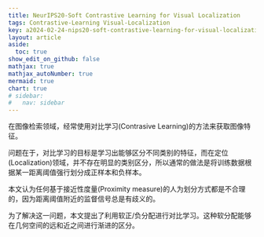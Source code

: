 ```yaml
---
title: NeurIPS20-Soft Contrastive Learning for Visual Localization
tags: Contrastive-Learning Visual-Localization
key: a2024-02-24-nips20-soft-contrastive-learning-for-visual-localization
layout: article
aside:
  toc: true
show_edit_on_github: false
mathjax: true
mathjax_autoNumber: true
mermaid: true
chart: true
# sidebar:
#   nav: sidebar
---
```

在图像检索领域，经常使用对比学习(Contrasive Learning)的方法来获取图像特征。

问题在于，对比学习的目标是学习出能够区分不同类别的特征，而在定位(Localization)领域，并不存在明显的类别区分，所以通常的做法是将训练数据根据某一距离阈值强行划分成正样本和负样本。 

本文认为任何基于接近性度量(Proximity measure)的人为划分方式都是不合理的，因为距离阈值附近的监督信号总是有歧义的。

为了解决这一问题，本文提出了利用软正/负分配进行对比学习。这种软分配能够在几何空间的远和近之间进行渐进的区分。

